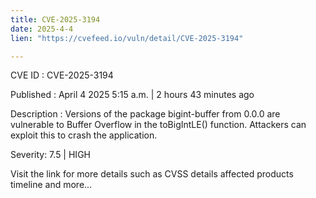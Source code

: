 ```yaml
---
title: CVE-2025-3194
date: 2025-4-4
lien: "https://cvefeed.io/vuln/detail/CVE-2025-3194"

---
```


CVE ID : CVE-2025-3194

Published :  April 4
2025
5:15 a.m. | 2 hours
43 minutes ago

Description : Versions of the package bigint-buffer from 0.0.0 are vulnerable to Buffer Overflow in the toBigIntLE() function. Attackers can exploit this to crash the application.

Severity: 7.5 | HIGH

Visit the link for more details
such as CVSS details
affected products
timeline
and more...
